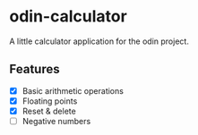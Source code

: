 # odin-calculator
A little calculator application for the odin project.

## Features
- [x] Basic arithmetic operations
- [x] Floating points
- [x] Reset & delete
- [ ] Negative numbers
